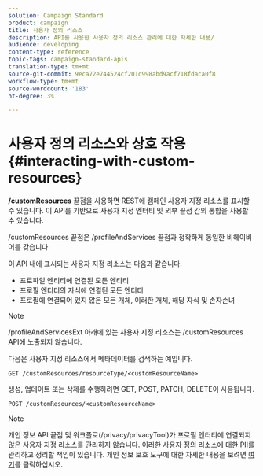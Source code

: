 ```yaml
---
solution: Campaign Standard
product: campaign
title: 사용자 정의 리소스
description: API를 사용한 사용자 정의 리소스 관리에 대한 자세한 내용/
audience: developing
content-type: reference
topic-tags: campaign-standard-apis
translation-type: tm+mt
source-git-commit: 9eca72e744524cf201d998abd9acf718fdaca0f8
workflow-type: tm+mt
source-wordcount: '183'
ht-degree: 3%

---
```



# 사용자 정의 리소스와 상호 작용 {#interacting-with-custom-resources}

**/customResources** 끝점을 사용하면 REST에 캠페인 사용자 지정 리소스를 표시할 수 있습니다. 이 API를 기반으로 사용자 지정 엔터티 및 외부 끝점 간의 통합을 사용할 수 있습니다.

/customResources 끝점은 /profileAndServices 끝점과 정확하게 동일한 비헤이비어를 갖습니다.

이 API 내에 표시되는 사용자 지정 리소스는 다음과 같습니다.

* 프로파일 엔티티에 연결된 모든 엔티티
* 프로필 엔티티의 자식에 연결된 모든 엔티티
* 프로필에 연결되어 있지 않은 모든 개체, 이러한 개체, 해당 자식 및 손자손녀

>[!NOTE]
>/profileAndServicesExt 아래에 있는 사용자 지정 리소스는 /customResources API에 노출되지 않습니다.

다음은 사용자 지정 리소스에서 메타데이터를 검색하는 예입니다.

```
GET /customResources/resourceType/<customResourceName>
```

생성, 업데이트 또는 삭제를 수행하려면 GET, POST, PATCH, DELETE이 사용됩니다.

```
POST /customResources/<customResourceName>
```

>[!NOTE]
>개인 정보 API 끝점 및 워크플로(/privacy/privacyTool)가 프로필 엔터티에 연결되지 않은 사용자 지정 리소스를 관리하지 않습니다.
>이러한 사용자 정의 리소스에 대한 PII를 관리하고 정리할 책임이 있습니다. 개인 정보 보호 도구에 대한 자세한 내용을 보려면 [여기](../../api/using/creating-a-privacy-request.md)를 클릭하십시오.

